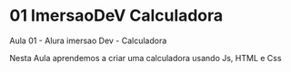 # 01 ImersaoDeV Calculadora

Aula 01 - Alura imersao Dev - Calculadora 
<p> Nesta Aula aprendemos a criar uma calculadora usando Js, HTML e Css</p>
